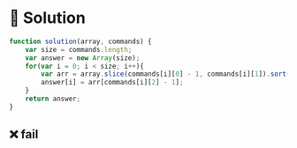 # 📕 Solution

```javascript
function solution(array, commands) {
    var size = commands.length;
    var answer = new Array(size);
    for(var i = 0; i < size; i++){
        var arr = array.slice(commands[i][0] - 1, commands[i][1]).sort((a, b) => a - b);
        answer[i] = arr[commands[i][2] - 1];
    }
    return answer;
}
```

## ❌ fail

```javaa

```

